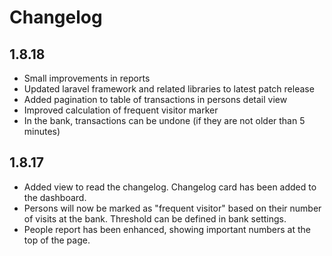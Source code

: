 # Changelog

## 1.8.18

* Small improvements in reports
* Updated laravel framework and related libraries to latest patch release
* Added pagination to table of transactions in persons detail view
* Improved calculation of frequent visitor marker
* In the bank, transactions can be undone (if they are not older than 5 minutes)

## 1.8.17

* Added view to read the changelog. Changelog card has been added to the dashboard.
* Persons will now be marked as "frequent visitor" based on their number of visits at the bank. Threshold can be defined in bank settings.
* People report has been enhanced, showing important numbers at the top of the page.
